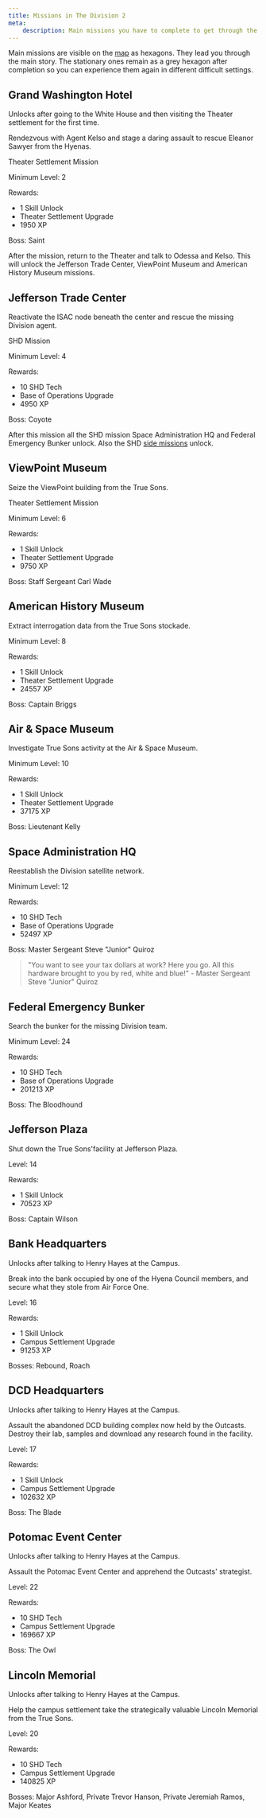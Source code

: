 ```yaml
---
title: Missions in The Division 2
meta:
    description: Main missions you have to complete to get through the story of The Division 2, where to find and how to complete them.
---
```


Main missions are visible on the [map](/map.html) as hexagons. They lead you through the main story. The stationary ones remain as a grey hexagon after completion so you can experience them again in different difficult settings.

## Grand Washington Hotel

Unlocks after going to the White House and then visiting the Theater settlement for the first time.

Rendezvous with Agent Kelso and stage a daring assault to rescue Eleanor Sawyer from the Hyenas.

Theater Settlement Mission

Minimum Level: 2

Rewards:
- 1 Skill Unlock
- Theater Settlement Upgrade
- 1950 XP

Boss: Saint

After the mission, return to the Theater and talk to Odessa and Kelso. This will unlock the Jefferson Trade Center, ViewPoint Museum and American History Museum missions.

## Jefferson Trade Center

Reactivate the ISAC node beneath the center and rescue the missing Division agent.

SHD Mission

Minimum Level: 4

Rewards:
- 10 SHD Tech
- Base of Operations Upgrade
- 4950 XP

Boss: Coyote

After this mission all the SHD mission Space Administration HQ and Federal Emergency Bunker unlock. Also the SHD [side missions](/side-missions.html) unlock.

## ViewPoint Museum

Seize the ViewPoint building from the True Sons.

Theater Settlement Mission

Minimum Level: 6

Rewards:
- 1 Skill Unlock
- Theater Settlement Upgrade
- 9750 XP

Boss: Staff Sergeant Carl Wade

## American History Museum

Extract interrogation data from the True Sons stockade.

Minimum Level: 8

Rewards:
- 1 Skill Unlock
- Theater Settlement Upgrade
- 24557 XP

Boss: Captain Briggs

## Air & Space Museum

Investigate True Sons activity at the Air & Space Museum.

Minimum Level: 10

Rewards:
- 1 Skill Unlock
- Theater Settlement Upgrade
- 37175 XP

Boss: Lieutenant Kelly

## Space Administration HQ

Reestablish the Division satellite network.

Minimum Level: 12

Rewards:
- 10 SHD Tech
- Base of Operations Upgrade
- 52497 XP

Boss: Master Sergeant Steve "Junior" Quiroz

> "You want to see your tax dollars at work? Here you go. All this hardware brought to you by red, white and blue!" - Master Sergeant Steve "Junior" Quiroz

## Federal Emergency Bunker

Search the bunker for the missing Division team.

Minimum Level: 24

Rewards:
- 10 SHD Tech
- Base of Operations Upgrade
- 201213 XP

Boss: The Bloodhound

## Jefferson Plaza

Shut down the True Sons'facility at Jefferson Plaza.

Level: 14

Rewards:
- 1 Skill Unlock
- 70523 XP

Boss: Captain Wilson

## Bank Headquarters

Unlocks after talking to Henry Hayes at the Campus.

Break into the bank occupied by one of the Hyena Council members, and secure what they stole from Air Force One.

Level: 16

Rewards:
- 1 Skill Unlock
- Campus Settlement Upgrade
- 91253 XP

Bosses: Rebound, Roach

## DCD Headquarters

Unlocks after talking to Henry Hayes at the Campus.

Assault the abandoned DCD building complex now held by the Outcasts. Destroy their lab, samples and download any research found in the facility.

Level: 17

Rewards:
- 1 Skill Unlock
- Campus Settlement Upgrade
- 102632 XP

Boss: The Blade

## Potomac Event Center

Unlocks after talking to Henry Hayes at the Campus.

Assault the Potomac Event Center and apprehend the Outcasts' strategist.

Level: 22

Rewards:
- 10 SHD Tech
- Campus Settlement Upgrade
- 169667 XP

Boss: The Owl

## Lincoln Memorial

Unlocks after talking to Henry Hayes at the Campus.

Help the campus settlement take the strategically valuable Lincoln Memorial from the True Sons.

Level: 20

Rewards:
- 10 SHD Tech
- Campus Settlement Upgrade
- 140825 XP

Bosses: Major Ashford, Private Trevor Hanson, Private Jeremiah Ramos, Major Keates